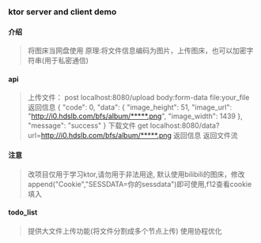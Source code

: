 ### ktor server and client demo
#### 介绍
> 将图床当网盘使用
> 原理:将文件信息编码为图片，上传图床，也可以加密字符串(用于私密通信)
#### api
> 上传文件：
> post localhost:8080/upload  body:form-data file:your_file
> 返回信息
> {
"code": 0,
"data": {
"image_height": 51,
"image_url": "http://i0.hdslb.com/bfs/album/*****.png",
"image_width": 1439
},
"message": "success"
}
> 下载文件
> get localhost:8080/data?url=http://i0.hdslb.com/bfs/album/*****.png
> 返回信息
> 返回文件流
#### 注意
> 改项目仅用于学习ktor,请勿用于非法用途,
> 默认使用bilibili的图床，修改append("Cookie","SESSDATA=你的sessdata")即可使用,f12查看cookie填入
#### todo_list
> 提供大文件上传功能(将文件分割成多个节点上传)
> 使用协程优化